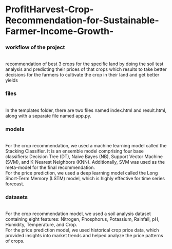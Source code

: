 # ProfitHarvest-Crop-Recommendation-for-Sustainable-Farmer-Income-Growth-
<h3>workflow of the project</h3>
<br>
recommendation of best 3 crops for the specific land by doing the soil test analysis and predicting their prices of that crops which results to take better decisions for the farmers to cultivate the crop in their land and get better yields
<br>
<h3>files</h3>
<br>
In the templates folder, there are two files named index.html and result.html, along with a separate file named app.py.
<br>
<h3>models</h3>
<br>
For the crop recommendation, we used a machine learning model called the Stacking Classifier. It is an ensemble model comprising four base classifiers: Decision Tree (DT), Naive Bayes (NB), Support Vector Machine (SVM), and K-Nearest Neighbors (KNN). Additionally, SVM was used as the meta-model for the final recommendation.
<br>
For the price prediction, we used a deep learning model called the Long Short-Term Memory (LSTM) model, which is highly effective for time series forecast.
<br>
<h3>datasets</h3>
<br>
For the crop recommendation model, we used a soil analysis dataset containing eight features: Nitrogen, Phosphorus, Potassium, Rainfall, pH, Humidity, Temperature, and Crop.
<br>
For the price prediction model, we used historical crop price data, which provided insights into market trends and helped analyze the price patterns of crops.
